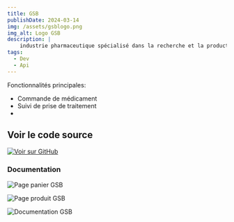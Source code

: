 ```yaml
---
title: GSB
publishDate: 2024-03-14
img: /assets/gsblogo.png
img_alt: Logo GSB
description: |
    industrie pharmaceutique spécialisé dans la recherche et la production de molécule et de médicament
tags:
  - Dev
  - Api
---
```


Fonctionnalités principales:
- Commande de médicament
- Suivi de prise de traitement
- 

## Voir le code source

<a href="https://github.com/OvBd1/AP3" target="_blank">
  <img src="https://img.shields.io/badge/GitHub-Voir_sur_GitHub-blue?logo=GitHub" alt="Voir sur GitHub">
</a>

### Documentation

![Page panier GSB](/assets/page_cart_gsb.png)

![Page produit GSB](/assets/page_product_gsb.png)

![Documentation GSB](/assets/documentation_gsb.png)